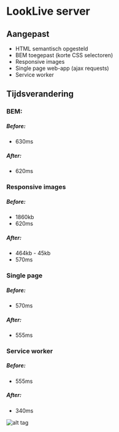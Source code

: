 # LookLive server

## Aangepast
- HTML semantisch opgesteld
- BEM toegepast (korte CSS selectoren)
- Responsive images
- Single page web-app (ajax requests)
- Service worker

## Tijdsverandering

### BEM:
##### Before:
  - 630ms

##### After:
  - 620ms

### Responsive images
##### Before:
  - 1860kb
  - 620ms

##### After:
  - 464kb - 45kb
  - 570ms

### Single page
##### Before:
  - 570ms

##### After:
  - 555ms

### Service worker
##### Before:
  - 555ms

##### After:
  - 340ms

![alt tag](https://github.com/RaymondKorrel/looklive-server/blob/student/raymond/public/images/improvements/improvement-sw.jpg)
